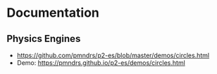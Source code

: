 # Documentation

## Physics Engines
- https://github.com/pmndrs/p2-es/blob/master/demos/circles.html
- Demo: https://pmndrs.github.io/p2-es/demos/circles.html
